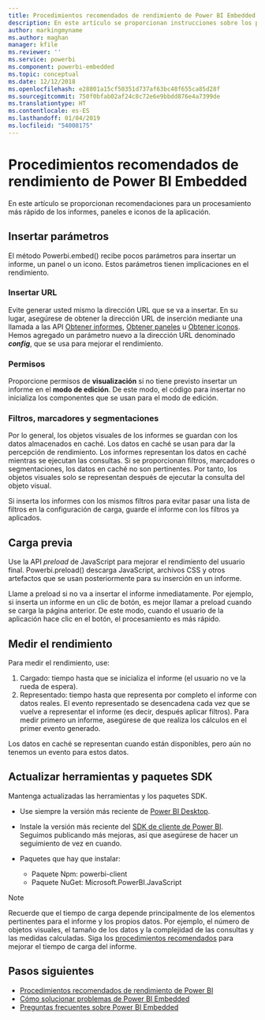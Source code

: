 ```yaml
---
title: Procedimientos recomendados de rendimiento de Power BI Embedded
description: En este artículo se proporcionan instrucciones sobre los procedimientos recomendados de análisis integrado.
author: markingmyname
ms.author: maghan
manager: kfile
ms.reviewer: ''
ms.service: powerbi
ms.component: powerbi-embedded
ms.topic: conceptual
ms.date: 12/12/2018
ms.openlocfilehash: e28801a15cf50351d737af63bc48f655ca85d28f
ms.sourcegitcommit: 750f0bfab02af24c8c72e6e9bbdd876e4a7399de
ms.translationtype: HT
ms.contentlocale: es-ES
ms.lasthandoff: 01/04/2019
ms.locfileid: "54008175"
---
```

# <a name="power-bi-embedded-performance-best-practices"></a>Procedimientos recomendados de rendimiento de Power BI Embedded

En este artículo se proporcionan recomendaciones para un procesamiento más rápido de los informes, paneles e iconos de la aplicación.

## <a name="embed-parameters"></a>Insertar parámetros

El método Powerbi.embed() recibe pocos parámetros para insertar un informe, un panel o un icono. Estos parámetros tienen implicaciones en el rendimiento.

### <a name="embed-url"></a>Insertar URL

Evite generar usted mismo la dirección URL que se va a insertar. En su lugar, asegúrese de obtener la dirección URL de inserción mediante una llamada a las API [Obtener informes](https://na01.safelinks.protection.outlook.com/?url=https%3A%2F%2Fdocs.microsoft.com%2Fen-us%2Frest%2Fapi%2Fpower-bi%2Freports%2Fgetreportsingroup&data=02%7C01%7CMark.Ghanayem%40microsoft.com%7C07ca68ceb37a48e3f3de08d64968707a%7C72f988bf86f141af91ab2d7cd011db47%7C1%7C0%7C636777110256168308&sdata=22lkqRM2w1MQfrM8dooedaPqqIU8PufTq9TT4VDzRo0%3D&reserved=0), [Obtener paneles](https://na01.safelinks.protection.outlook.com/?url=https%3A%2F%2Fdocs.microsoft.com%2Fen-us%2Frest%2Fapi%2Fpower-bi%2Fdashboards%2Fgetdashboardsingroup&data=02%7C01%7CMark.Ghanayem%40microsoft.com%7C07ca68ceb37a48e3f3de08d64968707a%7C72f988bf86f141af91ab2d7cd011db47%7C1%7C0%7C636777110256168308&sdata=nfWRgbSoXVF42Rg%2Ba9491u19uksXp%2FAyz%2Fa%2Ba7%2FCtdA%3D&reserved=0) u [Obtener iconos](https://na01.safelinks.protection.outlook.com/?url=https%3A%2F%2Fdocs.microsoft.com%2Fen-us%2Frest%2Fapi%2Fpower-bi%2Fdashboards%2Fgettilesingroup&data=02%7C01%7CMark.Ghanayem%40microsoft.com%7C07ca68ceb37a48e3f3de08d64968707a%7C72f988bf86f141af91ab2d7cd011db47%7C1%7C0%7C636777110256178318&sdata=LgZ27TynNpqQJDrb3aHWGQXIS%2FzichAO9De5M2uhF1Q%3D&reserved=0). Hemos agregado un parámetro nuevo a la dirección URL denominado  **_config_**, que se usa para mejorar el rendimiento.

### <a name="permissions"></a>Permisos

Proporcione permisos de **visualización** si no tiene previsto insertar un informe en el **modo de edición**. De este modo, el código para insertar no inicializa los componentes que se usan para el modo de edición.

### <a name="filters-bookmarks-and-slicers"></a>Filtros, marcadores y segmentaciones

Por lo general, los objetos visuales de los informes se guardan con los datos almacenados en caché. Los datos en caché se usan para dar la percepción de rendimiento. Los informes representan los datos en caché mientras se ejecutan las consultas. Si se proporcionan filtros, marcadores o segmentaciones, los datos en caché no son pertinentes. Por tanto, los objetos visuales solo se representan después de ejecutar la consulta del objeto visual.

Si inserta los informes con los mismos filtros para evitar pasar una lista de filtros en la configuración de carga, guarde el informe con los filtros ya aplicados.

## <a name="preload"></a>Carga previa

Use la API *preload* de JavaScript para mejorar el rendimiento del usuario final.
Powerbi.preload() descarga JavaScript, archivos CSS y otros artefactos que se usan posteriormente para su inserción en un informe.

Llame a preload si no va a insertar el informe inmediatamente. Por ejemplo, si inserta un informe en un clic de botón, es mejor llamar a preload cuando se carga la página anterior. De este modo, cuando el usuario de la aplicación hace clic en el botón, el procesamiento es más rápido.

## <a name="measure-performance"></a>Medir el rendimiento

Para medir el rendimiento, use:

1. Cargado: tiempo hasta que se inicializa el informe (el usuario no ve la rueda de espera).
2. Representado: tiempo hasta que representa por completo el informe con datos reales. El evento representado se desencadena cada vez que se vuelve a representar el informe (es decir, después aplicar filtros). Para medir primero un informe, asegúrese de que realiza los cálculos en el primer evento generado.

Los datos en caché se representan cuando están disponibles, pero aún no tenemos un evento para estos datos.

## <a name="update-tools-and-sdk-packages"></a>Actualizar herramientas y paquetes SDK

Mantenga actualizadas las herramientas y los paquetes SDK.

* Use siempre la versión más reciente de [Power BI Desktop](https://powerbi.microsoft.com/en-us/desktop/).

* Instale la versión más reciente del [SDK de cliente de Power BI](https://github.com/Microsoft/PowerBI-JavaScript). Seguimos publicando más mejoras, así que asegúrese de hacer un seguimiento de vez en cuando.

* Paquetes que hay que instalar:
    * Paquete Npm: powerbi-client
    * Paquete NuGet: Microsoft.PowerBI.JavaScript

> [!Note]
> Recuerde que el tiempo de carga depende principalmente de los elementos pertinentes para el informe y los propios datos. Por ejemplo, el número de objetos visuales, el tamaño de los datos y la complejidad de las consultas y las medidas calculadas. Siga los [procedimientos recomendados](../power-bi-reports-performance.md) para mejorar el tiempo de carga del informe.

## <a name="next-steps"></a>Pasos siguientes

* [Procedimientos recomendados de rendimiento de Power BI](../power-bi-reports-performance.md)
* [Cómo solucionar problemas de Power BI Embedded](embedded-troubleshoot.md)
* [Preguntas frecuentes sobre Power BI Embedded](embedded-faq.md)
